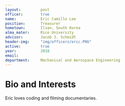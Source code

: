 ```yaml
---
layout:     	post
officer: 		true
name:      		Eric Camillo Lee
position: 		Treasurer
hometown: 		Ilsan, South Korea
alma_mater: 	Rice University
advisor: 		Jacob J. Schmidt
header-img: 	"img/officers/eric.PNG"
active: 		true
year:  			2018
email: 			
department: 	Mechanical and Aerospace Engineering
---
```


# Bio and Interests
Eric loves coding and filming documentaries. 

